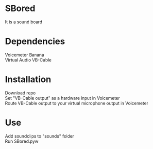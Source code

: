 # SBored
  It is a sound board  

# Dependencies
  Voicemeter Banana  
  Virtual Audio VB-Cable

# Installation
  Download repo  
  Set "VB-Cable output" as a hardware input in Voicemeter  
  Route VB-Cable output to your virtual microphone output in Voicemeter

# Use
  Add soundclips to "sounds" folder  
  Run SBored.pyw  
